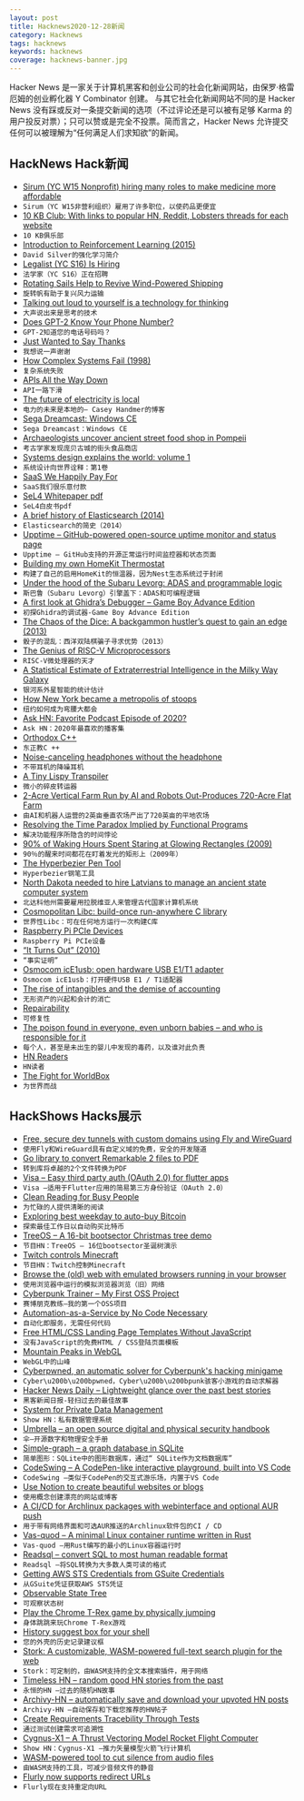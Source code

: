 ```yaml
---
layout: post
title: Hacknews2020-12-28新闻
category: Hacknews
tags: hacknews
keywords: hacknews
coverage: hacknews-banner.jpg
---
```


Hacker News 是一家关于计算机黑客和创业公司的社会化新闻网站，由保罗·格雷厄姆的创业孵化器 Y Combinator 创建。
与其它社会化新闻网站不同的是 Hacker News 没有踩或反对一条提交新闻的选项（不过评论还是可以被有足够 Karma 的用户投反对票）；只可以赞或是完全不投票。简而言之，Hacker News 允许提交任何可以被理解为“任何满足人们求知欲”的新闻。

## HackNews Hack新闻


- [Sirum (YC W15 Nonprofit) hiring many roles to make medicine more affordable](https://www.sirum.org/about/#careers)
- `Sirum（YC W15非营利组织）雇用了许多职位，以使药品更便宜`
- [10 KB Club: With links to popular HN, Reddit, Lobsters threads for each website](https://10kbclub.com/)
- `10 KB俱乐部`
- [Introduction to Reinforcement Learning (2015)](https://deepmind.com/learning-resources/-introduction-reinforcement-learning-david-silver)
- `David Silver的强化学习简介`
- [Legalist (YC S16) Is Hiring](https://www.workatastartup.com/jobs/41335)
- `法学家（YC S16）正在招聘`
- [Rotating Sails Help to Revive Wind-Powered Shipping](https://www.scientificamerican.com/article/rotating-sails-help-to-revive-wind-powered-shipping/)
- `旋转帆有助于复兴风力运输`
- [Talking out loud to yourself is a technology for thinking](https://psyche.co/ideas/talking-out-loud-to-yourself-is-a-technology-for-thinking)
- `大声说出来是思考的技术`
- [Does GPT-2 Know Your Phone Number?](https://bair.berkeley.edu/blog/2020/12/20/lmmem/)
- `GPT-2知道您的电话号码吗？`
- [Just Wanted to Say Thanks](https://github.com/compumike/hairpin-proxy/issues/5)
- `我想说一声谢谢`
- [How Complex Systems Fail (1998)](https://how.complexsystems.fail)
- `复杂系统失败`
- [APIs All the Way Down](https://notboring.substack.com/p/apis-all-the-way-down)
- `API一路下滑`
- [The future of electricity is local](https://caseyhandmer.wordpress.com/2020/12/27/the-future-of-electricity-is-local/)
- `电力的未来是本地的– Casey Handmer的博客`
- [Sega Dreamcast: Windows CE](https://segaretro.org/Windows_CE)
- `Sega Dreamcast：Windows CE`
- [Archaeologists uncover ancient street food shop in Pompeii](https://www.reuters.com/article/italy-pompeii-idUSKBN2900D3)
- `考古学家发现庞贝古城的街头食品商店`
- [Systems design explains the world: volume 1](https://apenwarr.ca/log/20201227)
- `系统设计向世界诠释：第1卷`
- [SaaS We Happily Pay For](https://francescodilorenzo.com/saas-we-pay-for)
- `SaaS我们很乐意付款`
- [SeL4 Whitepaper pdf](https://sel4.systems/About/seL4-whitepaper.pdf)
- `SeL4白皮书pdf`
- [A brief history of Elasticsearch (2014)](https://jaxenter.com/elasticsearch-founder-interview-112677.html)
- `Elasticsearch的简史（2014）`
- [Upptime – GitHub-powered open-source uptime monitor and status page](https://upptime.js.org/)
- `Upptime – GitHub支持的开源正常运行时间监控器和状态页面`
- [Building my own HomeKit Thermostat](https://www.staycaffeinated.com/2020/12/27/building-my-own-homekit-thermostat-v1)
- `构建了自己的启用HomeKit的恒温器，因为Nest生态系统过于封闭`
- [Under the hood of the Subaru Levorg: ADAS and programmable logic](https://www.embedded-computing.com/home-page/guess-what-s-under-the-hood-of-the-subaru-levorg-adas-and-programmable-logic)
- `斯巴鲁（Subaru Levorg）引擎盖下：ADAS和可编程逻辑`
- [A first look at Ghidra’s Debugger – Game Boy Advance Edition](https://wrongbaud.github.io/posts/ghidra-debugger/)
- `初探Ghidra的调试器-Game Boy Advance Edition`
- [The Chaos of the Dice: A backgammon hustler’s quest to gain an edge (2013)](https://www.newyorker.com/magazine/2013/05/13/the-chaos-of-the-dice)
- `骰子的混乱：西洋双陆棋骗子寻求优势（2013）`
- [The Genius of RISC-V Microprocessors](https://erik-engheim.medium.com/the-genius-of-risc-v-microprocessors-b19d735abaa6)
- `RISC-V微处理器的天才`
- [A Statistical Estimate of Extraterrestrial Intelligence in the Milky Way Galaxy](https://arxiv.org/abs/2012.07902)
- `银河系外星智能的统计估计`
- [How New York became a metropolis of stoops](https://ephemeralnewyork.wordpress.com/2020/12/07/how-new-york-became-a-metropolis-of-stoops/)
- `纽约如何成为弯腰大都会`
- [Ask HN: Favorite Podcast Episode of 2020?](item?id=25553818)
- `Ask HN：2020年最喜欢的播客集`
- [Orthodox C++](https://gist.github.com/bkaradzic/2e39896bc7d8c34e042b)
- `东正教C ++`
- [Noise-canceling headphones without the headphone](https://spectrum.ieee.org/tech-talk/consumer-electronics/audiovideo/active-noise-cancellation-using-ldvs)
- `不带耳机的降噪耳机`
- [A Tiny Lispy Transpiler](https://github.com/LingDong-/wax)
- `微小的碎皮转运器`
- [2-Acre Vertical Farm Run by AI and Robots Out-Produces 720-Acre Flat Farm](https://www.intelligentliving.co/vertical-farm-out-produces-flat-farm/)
- `由AI和机器人运营的2英亩垂直农场产出了720英亩的平地农场`
- [Resolving the Time Paradox Implied by Functional Programs](https://softwarefordays.com/post/resolving-the-fp-time-paradox/)
- `解决功能程序所隐含的时间悖论`
- [90% of Waking Hours Spent Staring at Glowing Rectangles (2009)](https://www.theonion.com/report-90-of-waking-hours-spent-staring-at-glowing-re-1819570829)
- `90％的醒来时间都花在盯着发光的矩形上（2009年）`
- [The Hyperbezier Pen Tool](https://www.cmyr.net/blog/hyperbezier.html)
- `Hyperbezier钢笔工具`
- [North Dakota needed to hire Latvians to manage an ancient state computer system](https://www.inforum.com/news/government-and-politics/6816654-North-Dakota-needed-to-hire-Latvians-to-manage-an-ancient-state-computer-system)
- `北达科他州需要雇用拉脱维亚人来管理古代国家计算机系统`
- [Cosmopolitan Libc: build-once run-anywhere C library](https://justine.lol/cosmopolitan/index.html)
- `世界性Libc：可在任何地方运行一次构建C库`
- [Raspberry Pi PCIe Devices](https://pipci.jeffgeerling.com)
- `Raspberry Pi PCIe设备`
- [“It Turns Out” (2010)](http://jsomers.net/blog/it-turns-out)
- `“事实证明”`
- [Osmocom icE1usb: open hardware USB E1/T1 adapter](https://projects.osmocom.org/news/128)
- `Osmocom icE1usb：打开硬件USB E1 / T1适配器`
- [The rise of intangibles and the demise of accounting](https://tanay.substack.com/p/the-rise-of-intangibles-and-the-demise)
- `无形资产的兴起和会计的消亡`
- [Repairability](https://psankar.blogspot.com/2020/12/repairability.html)
- `可修复性`
- [The poison found in everyone, even unborn babies – and who is responsible for it](https://www.theguardian.com/commentisfree/2020/dec/17/dark-waters-pfas-ticking-chemical-time-bomb-in-your-blood)
- `每个人，甚至是未出生的婴儿中发现的毒药，以及谁对此负责`
- [HN Readers](https://blog.luke.lol/tech/15-hacker-news-alternatives/)
- `HN读者`
- [The Fight for WorldBox](https://www.reddit.com/r/Worldbox/comments/jmplqw/the_fight_for_worldbox_or_how_a_game_you_worked/)
- `为世界而战`


## HackShows Hacks展示

- [ Free, secure dev tunnels with custom domains using Fly and WireGuard](https://github.com/LukeLambert/fly-dev-tunnel)
- `使用Fly和WireGuard具有自定义域的免费，安全的开发隧道`
- [ Go library to convert Remarkable 2 files to PDF](https://github.com/poundifdef/go-remarkable2pdf)
- `转到库将卓越的2个文件转换为PDF`
- [ Visa – Easy third party auth (OAuth 2.0) for flutter apps](https://github.com/e-oj/visa)
- `Visa –适用于Flutter应用的简易第三方身份验证（OAuth 2.0）`
- [ Clean Reading for Busy People](https://pipecontent.com/)
- `为忙碌的人提供清晰的阅读`
- [ Exploring best weekday to auto-buy Bitcoin](https://github.com/berkserbet/bitcoin-autobuy-weekday-comparison/blob/main/comparison.ipynb)
- `探索最佳工作日以自动购买比特币`
- [ TreeOS – A 16-bit bootsector Christmas tree demo](https://github.com/cfallin/treeos)
- `节目HN：TreeOS – 16位bootsector圣诞树演示`
- [ Twitch controls Minecraft](https://github.com/braydo25/TwitchControlsMinecraft)
- `节目HN：Twitch控制Minecraft`
- [ Browse the (old) web with emulated browsers running in your browser](https://oldweb.today/)
- `使用浏览器中运行的模拟浏览器浏览（旧）网络`
- [ Cyberpunk Trainer – My First OSS Project](item?id=25532366)
- `赛博朋克教练–我的第一个OSS项目`
- [ Automation-as-a-Service by No Code Necessary](https://nocodenecessary.co/)
- `自动化即服务，无需任何代码`
- [ Free HTML/CSS Landing Page Templates Without JavaScript](https://uisual.com)
- `没有JavaScript的免费HTML / CSS登陆页面模板`
- [ Mountain Peaks in WebGL](https://felixpalmer.github.io/peaks-of-austria/)
- `WebGL中的山峰`
- [ Cyberpwned, an automatic solver for Cyberpunk's hacking minigame](https://github.com/nicolas-siplis/cyberpwned)
- `Cyber\u200b\u200bpwned，Cyber\u200b\u200bpunk骇客小游戏的自动求解器`
- [ Hacker News Daily – Lightweight glance over the past best stories](https://lopespm.github.io/hackernews-daily)
- `黑客新闻日报-轻扫过去的最佳故事`
- [ System for Private Data Management](https://github.com/Volmarg/personal-management-system)
- `Show HN：私有数据管理系统`
- [ Umbrella – an open source digital and physical security handbook](https://umbrella.secfirst.org)
- `伞–开源数字和物理安全手册`
- [ Simple-graph – a graph database in SQLite](https://github.com/dpapathanasiou/simple-graph)
- `简单图形：SQLite中的图形数据库，通过“ SQLite作为文档数据库”`
- [ CodeSwing – A CodePen-like interactive playground, built into VS Code](https://github.com/codespaces-contrib/codeswing)
- `CodeSwing –类似于CodePen的交互式游乐场，内置于VS Code`
- [ Use Notion to create beautiful websites or blogs](https://notelet.so)
- `使用概念创建漂亮的网站或博客`
- [ A CI/CD for Archlinux packages with webinterface and optional AUR push](https://github.com/bionade24/abs_cd)
- `用于带有网络界面和可选AUR推送的Archlinux软件包的CI / CD`
- [ Vas-quod – A minimal Linux container runtime written in Rust](https://github.com/flouthoc/vas-quod)
- `Vas-quod –用Rust编写的最小的Linux容器运行时`
- [ Readsql – convert SQL to most human readable format](https://github.com/AzisK/readsql)
- `Readsql –将SQL转换为大多数人类可读的格式`
- [ Getting AWS STS Credentials from GSuite Credentials](https://github.com/cucxabong/aws-google-login)
- `从GSuite凭证获取AWS STS凭证`
- [ Observable State Tree](https://github.com/mfbx9da4/observable-state-tree)
- `可观察状态树`
- [ Play the Chrome T-Rex game by physically jumping](https://github.com/veggiedefender/projectordino)
- `身体跳跳来玩Chrome T-Rex游戏`
- [ History suggest box for your shell](https://github.com/adder46/hstr-rs)
- `您的外壳的历史记录建议框`
- [ Stork: A customizable, WASM-powered full-text search plugin for the web](https://stork-search.net)
- `Stork：可定制的，由WASM支持的全文本搜索插件，用于网络`
- [ Timeless HN – random good HN stories from the past](http://thn.rakhim.org/)
- `永恒的HN –过去的随机HN故事`
- [ Archivy-HN – automatically save and download your upvoted HN posts](https://github.com/archivy/archivy-hn)
- `Archivy-HN –自动保存和下载您推荐的HN帖子`
- [ Create Requirements Tracebility Through Tests](https://kown7.github.io/pymergevcd/reqdevsecops.html)
- `通过测试创建需求可追溯性`
- [ Cygnus-X1 – A Thrust Vectoring Model Rocket Flight Computer](https://github.com/polishdude20/CygnusX1)
- `Show HN：Cygnus-X1 –推力矢量模型火箭飞行计算机`
- [ WASM-powered tool to cut silence from audio files](https://silencecutter.web.app/)
- `由WASM支持的工具，可减少音频文件的静音`
- [ Flurly now supports redirect URLs](https://flurly.com/blog/redirect)
- `Flurly现在支持重定向URL`

